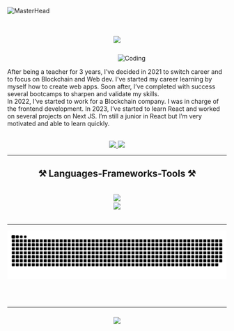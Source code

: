 
![MasterHead](https://res.cloudinary.com/dnwmgftf8/image/upload/v1694943426/Banner_image_sczjdm.png)


<h1 align="center">
    <img src="https://readme-typing-svg.herokuapp.com/?font=Righteous&size=35&center=true&vCenter=true&width=500&height=70&duration=4000&lines=Hi+There!+👋+I'm+Max.;Your+Future+React+Dev+😃" />
</h1>



<img align="right" alt="Coding" width="250" src="https://res.cloudinary.com/dnwmgftf8/image/upload/v1694944154/Untitled_design_d6yw4l.png">


<div align="left">

<br/>
 
After being a teacher for 3 years, I’ve decided in 2021 to switch career and to focus on Blockchain and Web dev. I’ve started my career learning by myself how to create web apps. Soon after, I’ve completed with success several bootcamps to sharpen and validate my skills.
<br/>
In 2022, I’ve started to work for a Blockchain company. I was in charge of the frontend development. In 2023, I’ve started to learn React and worked on several projects on Next JS. I’m still a junior in React but I’m very motivated and able to learn quickly.

<br/>

 </div>


 
<div align="center"> 
  <a href="mailto:reactinary@gmail.com">
    <img src="https://img.shields.io/badge/Gmail-333333?style=for-the-badge&logo=gmail&logoColor=red" />
  </a>
  <a href="https://linkedin.com/in/maxime-montfort" target="_blank">
    <img src="https://img.shields.io/badge/LinkedIn-0077B5?style=for-the-badge&logo=linkedin&logoColor=white" target="_blank" />
  </a>
</div>

 <hr/>
 
<h2 align="center">⚒️ Languages-Frameworks-Tools ⚒️</h2>
<br/>
<div align="center">
    <img src="https://skillicons.dev/icons?i=react,firebase,mongodb,tailwind,nextjs,nodejs,threejs,vercel" />
  <br>
    <img src="https://skillicons.dev/icons?i=ipfs,solidity,typescript,figma,postman,webflow" /><br>
</div>


<br/>
<hr/>

<div align="center">
  <img alt="snake eating my contributions" src="https://raw.githubusercontent.com/salesp07/salesp07/output/github-contribution-grid-snake.svg" />
</div>


<br/><br/>
<hr/>

<h3 align="center">
    <img src="https://readme-typing-svg.herokuapp.com/?font=Righteous&size=25&center=true&vCenter=true&width=500&height=70&duration=4000&lines=Thanks+for+visiting!+✌️;+Send+me+a+message+on+Linkedin!+🙂">
</h3>

<br/>
